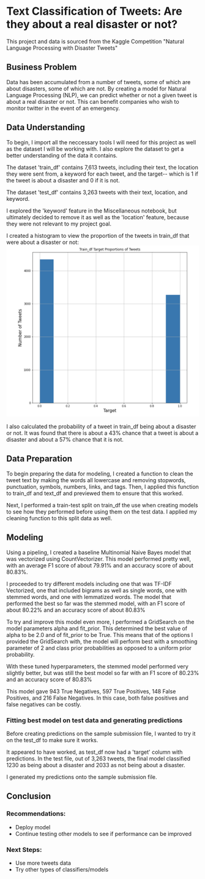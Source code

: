 # Text Classification of Tweets: Are they about a real disaster or not?
This project and data is sourced from the Kaggle Competition "Natural Language Processing with Disaster Tweets"

## Business Problem
Data has been accumulated from a number of tweets, some of which are about disasters, some of which are not. By creating a model for Natural Language Processing (NLP), we can predict whether or not a given tweet is about a real disaster or not. This can benefit companies who wish to monitor twitter in the event of an emergency.

## Data Understanding
To begin, I import all the neccessary tools I will need for this project as well as the dataset I will be working with. I also explore the dataset to get a better understanding of the data it contains.

The dataset 'train_df' contains 7,613 tweets, including their text, the location they were sent from, a keyword for each tweet, and the target-- which is 1 if the tweet is about a disaster and 0 if it is not.

The dataset 'test_df' contains 3,263 tweets with their text, location, and keyword.

I explored the 'keyword' feature in the Miscellaneous notebook, but ultimately decided to remove it as well as the 'location' feature, because they were not relevant to my project goal.

I created a histogram to view the proportion of the tweets in train_df that were about a disaster or not:
<img src="images/proportions.png" alt="Target Proportions">
   
I also calculated the probability of a tweet in train_df being about a disaster or not. It was found that there is about a 43% chance that a tweet is about a disaster and about a 57% chance that it is not.

## Data Preparation
To begin preparing the data for modeling, I created a function to clean the tweet text by making the words all lowercase and removing stopwords, punctuation, symbols, numbers, links, and tags. Then, I applied this function to train_df and text_df and previewed them to ensure that this worked.

Next, I performed a train-test split on train_df the use when creating models to see how they performed before using them on the test data. I applied my cleaning function to this split data as well.

## Modeling

Using a pipeling, I created a baseline Multinomial Naive Bayes model that was vectorized using CountVectorizer. This model performed pretty well, with an average F1 score of about 79.91% and an accuracy score of about 80.83%.

I proceeded to try different models including one that was TF-IDF Vectorized, one that included bigrams as well as single words, one with stemmed words, and one with lemmatized words. The model that performed the best so far was the stemmed model, with an F1 score of about 80.22% and an accuracy score of about 80.83%

To try and improve this model even more, I performed a GridSearch on the model parameters alpha and fit_prior. This determined the best value of alpha to be 2.0 and of fit_prior to be True. This means that of the options I provided the GridSearch with, the model will perform best with a smoothing parameter of 2 and class prior probabilities as opposed to a uniform prior probability.

With these tuned hyperparameters, the stemmed model performed very slightly better, but was still the best model so far with an F1 score of 80.23% and an accuracy score of 80.83%

This model gave 943 True Negatives, 597 True Positives, 148 False Positives, and 216 False Negatives. In this case, both false positives and false negatives can be costly.

### Fitting best model on test data and generating predictions
Before creating predictions on the sample submission file, I wanted to try it on the test_df to make sure it works. 

It appeared to have worked, as test_df now had a 'target' column with predictions. In the test file, out of 3,263 tweets, the final model classified 1230 as being about a disaster and 2033 as not being about a disaster.

I generated my predictions onto the sample submission file. 

## Conclusion

### Recommendations:
- Deploy model
- Continue testing other models to see if performance can be improved

### Next Steps:
- Use more tweets data
- Try other types of classifiers/models